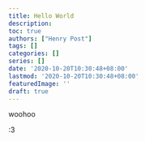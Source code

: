 ```yaml
---
title: Hello World
description:
toc: true
authors: ["Henry Post"]
tags: []
categories: []
series: []
date: '2020-10-20T10:30:48+08:00'
lastmod: '2020-10-20T10:30:48+08:00'
featuredImage: ''
draft: true
---
```


woohoo

:3